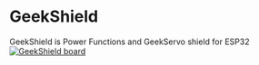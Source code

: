 # GeekShield
GeekShield is Power Functions and GeekServo shield for ESP32
[![GeekShield board]([/assets/images/codey.jpg](https://i.postimg.cc/nsvQcyZ2/IMG-9978-thumb.jpg) "GeekShield")](url=https://postimg.cc/nsvQcyZ2)

